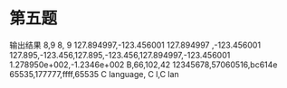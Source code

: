 
# 第五题

输出结果
8,9
    8,    9
127.894997,-123.456001
127.894997  ,-123.456001
 127.895,-123.456,127.895,-123.456,127.894997,-123.456001
1.278950e+002,-1.2346e+002
B,66,102,42
12345678,57060516,bc614e
65535,177777,ffff,65535
C language,   C l,C lan
